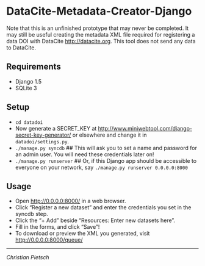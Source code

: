 DataCite-Metadata-Creator-Django
================================

Note that this is an unfinished prototype that may never be completed.
It may still be useful creating the metadata XML file required for registering a data DOI with DataCite <http://datacite.org>.
This tool does not send any data to DataCite.


Requirements
------------

- Django 1.5
- SQLite 3


Setup
-----

- `cd datadoi`
- Now generate a SECRET_KEY at http://www.miniwebtool.com/django-secret-key-generator/ or elsewhere and change it in `datadoi/settings.py`.
- `./manage.py syncdb`    ## This will ask you to set a name and password for an admin user. You will need these credentials later on!
- `./manage.py runserver` ## Or, if this Django app should be accessible to everyone on your network, say `./manage.py runserver 0.0.0.0:8000`


Usage
-----

- Open http://0.0.0.0:8000/ in a web browser.
- Click “Register a new dataset” and enter the credentials you set in the syncdb step.
- Click the “+ Add” beside “Resources: Enter new datasets here”.
- Fill in the forms, and click “Save”!
- To download or preview the XML you generated, visit http://0.0.0.0:8000/queue/


* * * * *
*Christian Pietsch*
